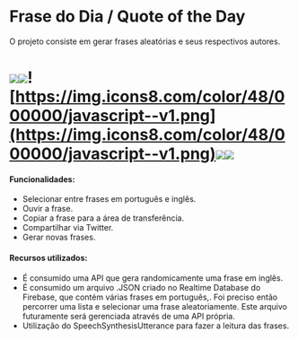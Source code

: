 # Frase do Dia / Quote of the Day
O projeto consiste em gerar frases aleatórias e seus respectivos autores.

# <img src="https://img.icons8.com/color/48/000000/html-5--v1.png"/><img src="https://img.icons8.com/color/48/000000/css3.png"/>![https://img.icons8.com/color/48/000000/javascript--v1.png](https://img.icons8.com/color/48/000000/javascript--v1.png)<img src="https://img.icons8.com/color/48/000000/json--v1.png"/><img src="https://img.icons8.com/color/48/000000/api.png"/>

#### Funcionalidades:

- Selecionar entre frases em português e inglês.
- Ouvir a frase.
- Copiar a frase para a área de transferência.
- Compartilhar via Twitter.
- Gerar novas frases.

#### Recursos utilizados:

- É consumido uma API que gera randomicamente uma frase em inglês.
- É consumido um arquivo .JSON criado no Realtime Database do Firebase, que contém várias frases em português,. Foi preciso então percorrer uma lista e selecionar uma frase aleatoriamente. Este arquivo futuramente será gerenciada através de uma API própria.
- Utilização do SpeechSynthesisUtterance para fazer a leitura das frases.
